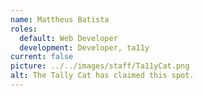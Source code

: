 ```yaml
---
name: Mattheus Batista
roles:
  default: Web Developer
  development: Developer, ta11y
current: false
picture: ../../images/staff/Ta11yCat.png
alt: The Tally Cat has claimed this spot.
---
```

